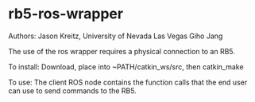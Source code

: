 # rb5-ros-wrapper

Authors: Jason Kreitz, University of Nevada Las Vegas
         Giho Jang

The use of the ros wrapper requires a physical connection to an RB5.

To install:
Download, place into ~PATH/catkin_ws/src, then catkin_make

To use:
The client ROS node contains the function calls that the end user can use to send commands to the RB5.
